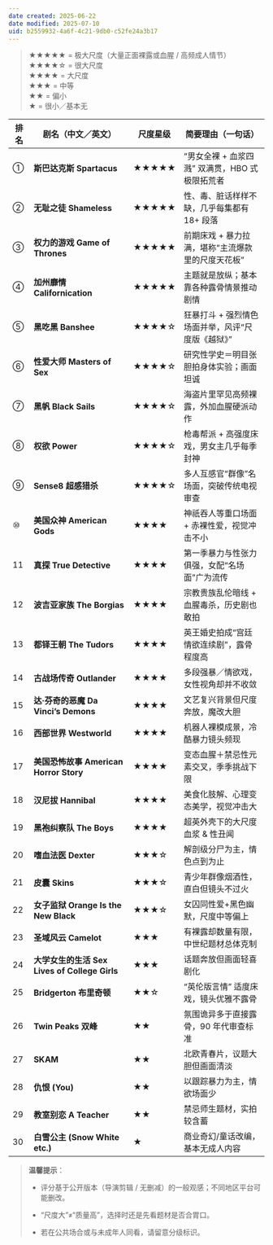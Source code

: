 ```yaml
---
date created: 2025-06-22
date modified: 2025-07-10
uid: b2559932-4a6f-4c21-9db0-c52fe24a3b17
---
```

> ★★★★★ = 极大尺度（大量正面裸露或血腥 / 高频成人情节）
> ★★★★☆ = 很大尺度  
> ★★★★ = 大尺度  
> ★★★ = 中等  
> ★★ = 偏小  
> ★ = 很小／基本无

|排名|剧名（中文／英文）|尺度星级|简要理由（一句话）|
|---|---|---|---|
|①|**斯巴达克斯 Spartacus**|★★★★★|“男女全裸 + 血浆四溅” 双满贯，HBO 式极限拓荒者|
|②|**无耻之徒 Shameless**|★★★★★|性、毒、脏话样样不缺，几乎每集都有 18+ 段落|
|③|**权力的游戏 Game of Thrones**|★★★★★|前期床戏 + 暴力拉满，堪称“主流爆款里的尺度天花板”|
|④|**加州靡情 Californication**|★★★★★|主题就是放纵；基本靠各种露骨情景推动剧情|
|⑤|**黑吃黑 Banshee**|★★★★☆|狂暴打斗 + 强烈情色场面并举，风评“尺度版《越狱》”|
|⑥|**性爱大师 Masters of Sex**|★★★★☆|研究性学史＝明目张胆拍身体实验；画面坦诚|
|⑦|**黑帆 Black Sails**|★★★★☆|海盗片里罕见高频裸露，外加血腥硬派动作|
|⑧|**权欲 Power**|★★★★☆|枪毒帮派 + 高强度床戏，男女主几乎每季封神|
|⑨|**Sense8 超感猎杀**|★★★★☆|多人互感官“群像”名场面，突破传统电视审查|
|⑩|**美国众神 American Gods**|★★★★|神祇吞人等重口场面 + 赤裸性爱，视觉冲击不小|
|11|**真探 True Detective**|★★★★|第一季暴力与性张力俱强，女配“名场面”广为流传|
|12|**波吉亚家族 The Borgias**|★★★★|宗教贵族乱伦暗线 + 血腥毒杀，历史剧也敢拍|
|13|**都铎王朝 The Tudors**|★★★★|英王婚史拍成“宫廷情欲连续剧”，露骨程度高|
|14|**古战场传奇 Outlander**|★★★★|多段强暴／情欲戏，女性视角却并不收敛|
|15|**达·芬奇的恶魔 Da Vinci’s Demons**|★★★★|文艺复兴背景但尺度奔放，魔改大胆|
|16|**西部世界 Westworld**|★★★★|机器人裸模成景，冷酷暴力镜头频现|
|17|**美国恐怖故事 American Horror Story**|★★★★|变态血腥＋禁忌性元素交叉，季季挑战下限|
|18|**汉尼拔 Hannibal**|★★★★|美食化肢解、心理变态美学，视觉冲击大|
|19|**黑袍纠察队 The Boys**|★★★★|超英外壳下的大尺度血浆 & 性丑闻|
|20|**嗜血法医 Dexter**|★★★☆|解剖级分尸为主，情色点到为止|
|21|**皮囊 Skins**|★★★☆|青少年群像烟酒性，直白但镜头不过火|
|22|**女子监狱 Orange Is the New Black**|★★★☆|女囚同性爱+黑色幽默，尺度中等偏上|
|23|**圣域风云 Camelot**|★★★|有裸露却数量有限，中世纪题材总体克制|
|24|**大学女生的生活 Sex Lives of College Girls**|★★★|话题奔放但画面轻喜剧化|
|25|**Bridgerton 布里奇顿**|★★☆|“英伦版言情” 适度床戏，镜头优雅不露骨|
|26|**Twin Peaks 双峰**|★★|氛围诡异多于直接露骨，90 年代审查标准|
|27|**SKAM**|★★|北欧青春片，议题大胆但画面清淡|
|28|**仇恨 (You)**|★★|以跟踪暴力为主，情欲场面少|
|29|**教室别恋 A Teacher**|★★|禁忌师生题材，实拍较含蓄|
|30|**白雪公主 (Snow White etc.)**|★|商业奇幻/童话改编，基本无成人内容|

> **温馨提示**：
>
> - 评分基于公开版本（导演剪辑 / 无删减）的一般观感；不同地区平台可能删改。
>
> - “尺度大”≠“质量高”，选择时还是先看题材是否合胃口。
>
> - 若在公共场合或与未成年人同看，请留意分级标识。
>
